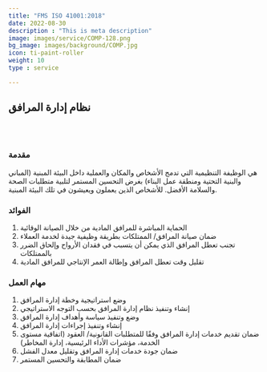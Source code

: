 ```yaml
---
title: "FMS ISO 41001:2018"
date: 2022-08-30
description : "This is meta description"
image: images/service/COMP-128.png
bg_image: images/background/COMP.jpg
icon: ti-paint-roller
weight: 10
type : service

---
```


## نظام إدارة المرافق
<pre>


</pre>

### مقدمة
هي الوظيفة التنظيمية التي تدمج الأشخاص والمكان والعملية داخل البيئة المبنية (المباني والبنية التحتية ومنطقة عمل البناء) بغرض التحسين المستمر لتلبية متطلبات الصحة والسلامة الأفضل. للأشخاص الذين يعملون ويعيشون في تلك البيئة المبنية.

### الفوائد
1. الحماية المباشرة للمرافق المادية من خلال الصيانة الوقائية
2. ضمان صيانة المرافق/ الممتلكات بطريقة وظيفية جيدة لخدمة العملاء
3. تجنب تعطل المرافق الذي يمكن أن يتسبب في فقدان الأرواح وإلحاق الضرر بالممتلكات
4. تقليل وقت تعطل المرافق وإطالة العمر الإنتاجي للمرافق المادية

### مهام العمل
1. وضع استراتيجية وخطة إدارة المرافق
2. إنشاء وتنفيذ نظام إدارة المرافق بحسب التوجه الاستراتيجي
3. وضع وتنفيذ سياسة وأهداف إدارة المرافق
4. إنشاء وتنفيذ إجراءات إدارة المرافق
5. ضمان تقديم خدمات إدارة المرافق وفقًا للمتطلبات القانونية/ العقود (اتفاقية مستوى الخدمة، مؤشرات الأداء الرئيسية، إدارة المخاطر)
6. ضمان جودة خدمات إدارة المرافق وتقليل معدل الفشل
7. ضمان المطابقة والتحسين المستمر